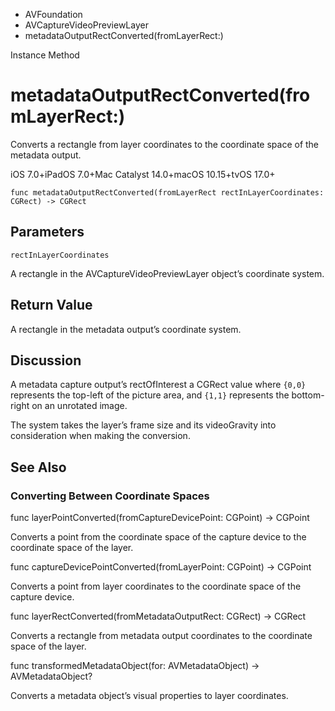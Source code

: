 

- AVFoundation
- AVCaptureVideoPreviewLayer
-  metadataOutputRectConverted(fromLayerRect:) 

Instance Method

# metadataOutputRectConverted(fromLayerRect:)

Converts a rectangle from layer coordinates to the coordinate space of the metadata output.

iOS 7.0+iPadOS 7.0+Mac Catalyst 14.0+macOS 10.15+tvOS 17.0+

``` source
func metadataOutputRectConverted(fromLayerRect rectInLayerCoordinates: CGRect) -> CGRect
```

## Parameters 

`rectInLayerCoordinates`  

A rectangle in the AVCaptureVideoPreviewLayer object’s coordinate system.

## Return Value

A rectangle in the metadata output’s coordinate system.

## Discussion

A metadata capture output’s rectOfInterest a CGRect value where `{0,0}` represents the top-left of the picture area, and `{1,1}` represents the bottom-right on an unrotated image.

The system takes the layer’s frame size and its videoGravity into consideration when making the conversion.

## See Also

### Converting Between Coordinate Spaces

func layerPointConverted(fromCaptureDevicePoint: CGPoint) -> CGPoint

Converts a point from the coordinate space of the capture device to the coordinate space of the layer.

func captureDevicePointConverted(fromLayerPoint: CGPoint) -> CGPoint

Converts a point from layer coordinates to the coordinate space of the capture device.

func layerRectConverted(fromMetadataOutputRect: CGRect) -> CGRect

Converts a rectangle from metadata output coordinates to the coordinate space of the layer.

func transformedMetadataObject(for: AVMetadataObject) -> AVMetadataObject?

Converts a metadata object’s visual properties to layer coordinates.

